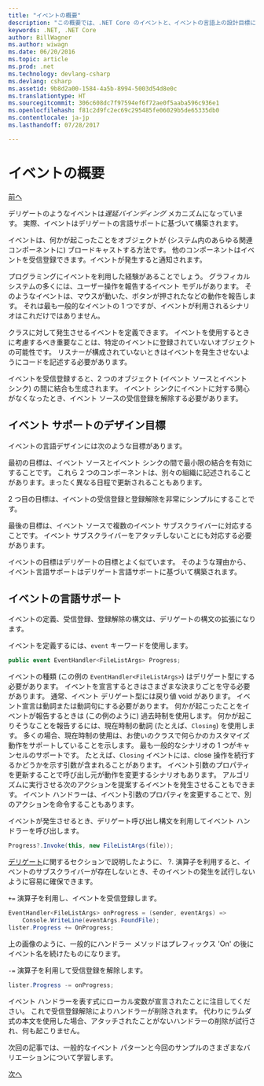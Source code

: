 ```yaml
---
title: "イベントの概要"
description: "この概要では、.NET Core のイベントと、イベントの言語上の設計目標について説明します。"
keywords: .NET, .NET Core
author: BillWagner
ms.author: wiwagn
ms.date: 06/20/2016
ms.topic: article
ms.prod: .net
ms.technology: devlang-csharp
ms.devlang: csharp
ms.assetid: 9b8d2a00-1584-4a5b-8994-5003d54d8e0c
ms.translationtype: HT
ms.sourcegitcommit: 306c608dc7f97594ef6f72ae0f5aaba596c936e1
ms.openlocfilehash: f81c2d9fc2ec69c295485fe06029b5de65335db0
ms.contentlocale: ja-jp
ms.lasthandoff: 07/28/2017

---
```


# <a name="introduction-to-events"></a>イベントの概要

[前へ](delegates-patterns.md)

デリゲートのようなイベントは*遅延バインディング* メカニズムになっています。 実際、イベントはデリゲートの言語サポートに基づいて構築されます。

イベントは、何かが起こったことをオブジェクトが (システム内のあらゆる関連コンポーネントに) ブロードキャストする方法です。 他のコンポーネントはイベントを受信登録できます。イベントが発生すると通知されます。

プログラミングにイベントを利用した経験があることでしょう。 グラフィカル システムの多くには、ユーザー操作を報告するイベント モデルがあります。 そのようなイベントは、マウスが動いた、ボタンが押されたなどの動作を報告します。 それは最も一般的なイベントの 1 つですが、イベントが利用されるシナリオはこれだけではありません。

クラスに対して発生させるイベントを定義できます。 イベントを使用するときに考慮するべき重要なことは、特定のイベントに登録されていないオブジェクトの可能性です。 リスナーが構成されていないときはイベントを発生させないようにコードを記述する必要があります。

イベントを受信登録すると、2 つのオブジェクト (イベント ソースとイベント シンク) の間に結合も生成されます。 イベント シンクにイベントに対する関心がなくなったとき、イベント ソースの受信登録を解除する必要があります。

## <a name="design-goals-for-event-support"></a>イベント サポートのデザイン目標

イベントの言語デザインには次のような目標があります。

最初の目標は、イベント ソースとイベント シンクの間で最小限の結合を有効にすることです。 これら 2 つのコンポーネントは、別々の組織に記述されることがあります。まったく異なる日程で更新されることもあります。

2 つ目の目標は、イベントの受信登録と登録解除を非常にシンプルにすることです。

最後の目標は、イベント ソースで複数のイベント サブスクライバーに対応することです。 イベント サブスクライバーをアタッチしないことにも対応する必要があります。

イベントの目標はデリゲートの目標とよく似ています。
そのような理由から、イベント言語サポートはデリゲート言語サポートに基づいて構築されます。

## <a name="language-support-for-events"></a>イベントの言語サポート

イベントの定義、受信登録、登録解除の構文は、デリゲートの構文の拡張になります。

イベントを定義するには、`event` キーワードを使用します。

```csharp
public event EventHandler<FileListArgs> Progress;
```

イベントの種類 (この例の `EventHandler<FileListArgs>`) はデリゲート型にする必要があります。 イベントを宣言するときはさまざまな決まりごとを守る必要があります。 通常、イベント デリゲート型には戻り値 void があります。
イベント宣言は動詞または動詞句にする必要があります。
何かが起こったことをイベントが報告するときは (この例のように) 過去時制を使用します。 何かが起こりそうなことを報告するには、現在時制の動詞 (たとえば、`Closing`) を使用します。 多くの場合、現在時制の使用は、お使いのクラスで何らかのカスタマイズ動作をサポートしていることを示します。 最も一般的なシナリオの 1 つがキャンセルのサポートです。 たとえば、`Closing` イベントには、close 操作を続行するかどうかを示す引数が含まれることがあります。  イベント引数のプロパティを更新することで呼び出し元が動作を変更するシナリオもあります。 アルゴリズムに実行させる次のアクションを提案するイベントを発生させることもできます。 イベント ハンドラーは、イベント引数のプロパティを変更することで、別のアクションを命令することもあります。

イベントが発生させるとき、デリゲート呼び出し構文を利用してイベント ハンドラーを呼び出します。

```csharp
Progress?.Invoke(this, new FileListArgs(file));
```

[デリゲート](delegates-patterns.md)に関するセクションで説明したように、
?. 演算子を利用すると、イベントのサブスクライバーが存在しないとき、そのイベントの発生を試行しないように容易に確保できます。
 
`+=` 演算子を利用し、イベントを受信登録します。

```csharp
EventHandler<FileListArgs> onProgress = (sender, eventArgs) => 
    Console.WriteLine(eventArgs.FoundFile);
lister.Progress += OnProgress;
```

上の画像のように、一般的にハンドラー メソッドはプレフィックス 'On' の後にイベント名を続けたものになります。

`-=` 演算子を利用して受信登録を解除します。

```csharp
lister.Progress -= onProgress;
```

イベント ハンドラーを表す式にローカル変数が宣言されたことに注目してください。 これで受信登録解除によりハンドラーが削除されます。
代わりにラムダ式の本文を使用した場合、アタッチされたことがないハンドラーの削除が試行され、何も起こりません。

次回の記事では、一般的なイベント パターンと今回のサンプルのさまざまなバリエーションについて学習します。

[次へ](event-pattern.md)


